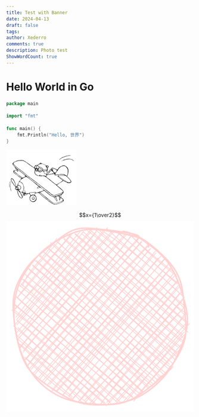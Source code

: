 ```yaml
---
title: Test with Banner
date: 2024-04-13
draft: false
tags: 
author: Xederro
comments: true
description: Photo test
ShowWordCount: true
---
```

# Hello World in Go

```go
package main

import "fmt"

func main() {
	fmt.Println("Hello, 世界")
}
```

![](/blog/files/Pasted%20image%2020240412233250.png)

$$x={1\over2}$$
![](blog/files/Drawing%202024-04-18%2022.43.33.excalidraw.svg)